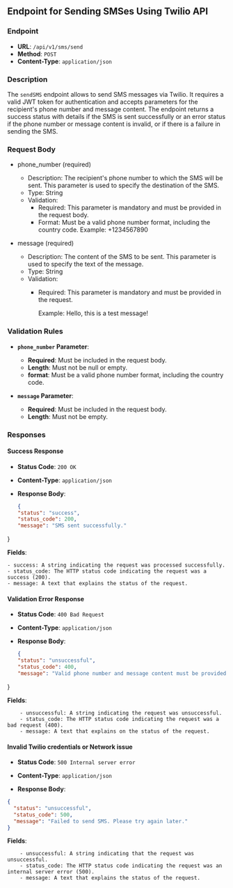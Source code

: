 
## **Endpoint for Sending SMSes Using Twilio API**

### **Endpoint**

- **URL**: `/api/v1/sms/send`
- **Method**: `POST`
- **Content-Type**: `application/json`

### **Description**



The `sendSMS` endpoint allows to send SMS messages via Twilio. It requires a valid JWT token for authentication and accepts parameters for the recipient's phone number and message content. The endpoint returns a success status with details if the SMS is sent successfully or an error status if the phone number or message content is invalid, or if there is a failure in sending the SMS.
### **Request Body**

- phone_number (required)

   - Description: The recipient's phone number to which the SMS will be sent. This parameter is used to specify the destination of the SMS.
   - Type: String
   - Validation:
     - Required: This parameter is mandatory and must be provided in the request body.
     - Format: Must be a valid phone number format, including the country code.
Example: +1234567890
     

- message (required)

   - Description: The content of the SMS to be sent. This parameter is used to specify the text of the message.
   - Type: String
   - Validation:
      - Required: This parameter is mandatory and must be provided in the request.
       
        Example: Hello, this is a test message!


### **Validation Rules**

- **`phone_number` Parameter**:
    - **Required**: Must be included in the request body.
    - **Length**: Must not be null or empty.
    - **format**: Must be a valid phone number format, including the country code.


- **`message` Parameter**:
    - **Required**: Must be included in the request body.
    - **Length**: Must not be empty.

### **Responses**

#### **Success Response**

- **Status Code**: `200 OK`
- **Content-Type**: `application/json`


- **Response Body**:

  ```json
  {
  "status": "success",
  "status_code": 200,
  "message": "SMS sent successfully."
}
 

  **Fields**:

    - success: A string indicating the request was processed successfully.
    - status_code: The HTTP status code indicating the request was a success (200).
    - message: A text that explains the status of the request.

#### **Validation Error Response**

- **Status Code**: `400 Bad Request`
- **Content-Type**: `application/json`


- **Response Body**:

  ```json
  {
  "status": "unsuccessful",
  "status_code": 400,
  "message": "Valid phone number and message content must be provided."
}

**Fields**:  
```
    - unsuccessful: A string indicating the request was unsuccessful.
    - status_code: The HTTP status code indicating the request was a bad request (400).
    - message: A text that explains on the status of the request.
```


#### **Invalid Twilio credentials or Network issue**

- **Status Code**: `500 Internal server error`
- **Content-Type**: `application/json`


- **Response Body**:

```json
{
  "status": "unsuccessful",
  "status_code": 500,
  "message": "Failed to send SMS. Please try again later."
}
```

**Fields**:
```
    - unsuccessful: A string indicating that the request was unsuccessful.
    - status_code: The HTTP status code indicating the request was an internal server error (500).
    - message: A text that explains the status of the request.
```